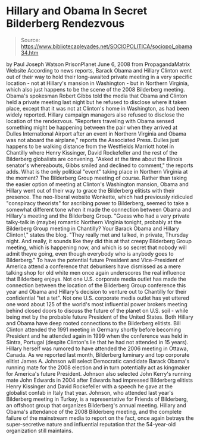 # Hillary and Obama In Secret Bilderberg Rendezvous

> Source: https://www.bibliotecapleyades.net/SOCIOPOLITICA/sociopol_obama34.htm

by Paul Joseph Watson
PrisonPlanet
June 6, 2008
from
PropagandaMatrix
Website
According to news reports, Barack Obama
and Hillary Clinton went out of their way to hold their long-awaited
private meeting in a very specific location - not at Hillary's mansion in
Washington - but in Northern Virginia, which also just happens to be the
scene of the 2008 Bilderberg meeting.
Obama's spokesman Robert Gibbs told the media that Obama and
Clinton held a private meeting last night but he refused to disclose
where it taken place, except that it was not at Clinton's home in
Washington, as had been widely reported.
Hillary campaign managers also refused to
disclose the location of the rendezvous.
"Reporters traveling with Obama sensed
something might be happening between the pair when they arrived at
Dulles International Airport after an event in Northern Virginia and
Obama was not aboard the airplane," reports the Associated Press.
Dulles just happens to be walking distance from
the Westfields Marriott hotel in Chantilly where
Henry Kissinger,
David Rockefeller and the rest of
the Bilderberg globalists are convening.
"Asked at the time about the Illinois
senator's whereabouts, Gibbs smiled and declined to comment," the
reports adds.
What is the only political "event" taking place
in Northern Virginia at the moment? The Bilderberg Group meeting of course.
Rather than taking the easier option of meeting
at Clinton's Washington mansion, Obama and Hillary went out of their way to
grace the Bilderberg elitists with their presence.
The neo-liberal website
Wonkette, which had previously ridiculed "conspiracy
theorists" for ascribing power to Bilderberg, seemed to take a somewhat
different tone when it made the connection between Obama and Hillary's
meeting and the Bilderberg Group.
"Guess
who had a very private talky-talk in (maybe) romantic
Northern Virginia tonight, probably at the Bilderberg Group meeting in
Chantilly? Your Barack Obama and Hillary Clinton!," states the blog.
"They really met and talked, in private,
Thursday night. And really, it sounds like they did this at that creepy
Bilderberg Group meeting, which is happening now, and which is so secret
that nobody will admit theyre going, even though everybody who is
anybody goes to Bilderberg."
To have the potential future President and
Vice-President of America attend a conference that debunkers have dismissed
as a mere talking shop for old white men once again underscores the real
influence that Bilderberg enjoys.
Not one U.S.
corporate media outlet has made the
connection between the location of the Bilderberg Group conference this year
and Obama and Hillary's decision to venture out to Chantilly for their
confidential "tet a tet".
Not one U.S. corporate media outlet has yet uttered one word about 125 of
the world's most influential power brokers meeting behind closed doors to
discuss the future of the planet on U.S. soil - while being met by the
probable future President of the United States.
Both Hillary and Obama have deep rooted connections to the Bilderberg
elitists.
Bill Clinton attended the 1991 meeting in Germany shortly before becoming
President and he attended again in 1999 when the conference was held in
Sintra, Portugal (despite Clinton's lie that he had not attended in 15
years).
Hillary herself was rumored to have attended the 2006 meeting in Ottawa,
Canada.
As we reported last month, Bilderberg luminary and top corporate elitist
James A. Johnson will select Democratic candidate Barack Obama's
running mate for the 2008 election and in turn potentially act as kingmaker
for America's future President.
Johnson also selected John Kerry's running mate John Edwards in 2004 after
Edwards had impressed Bilderberg elitists Henry Kissinger and David
Rockefeller with a speech he gave at the globalist confab in Italy that
year.
Johnson, who attended last year's Bilderberg meeting in Turkey, is a
representative for Friends of Bilderberg, an offshoot group that
organizes Bilderberg's annual meeting.
Hillary and Obama's attendance of the 2008 Bilderberg meeting, and the
complete failure of the mainstream media to report on the fact, once again
betrays the super-secretive nature and influential reputation that the
54-year-old organization still maintains.
